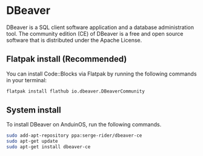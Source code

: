 # DBeaver

DBeaver is a SQL client software application and a database administration tool. The community edition (CE) of DBeaver is a free and open source software that is distributed under the Apache License.

## Flatpak install (Recommended)

You can install Code::Blocks via Flatpak by running the following commands in your terminal:

```bash
flatpak install flathub io.dbeaver.DBeaverCommunity
```

## System install

To install DBeaver on AnduinOS, run the following commands.

```bash
sudo add-apt-repository ppa:serge-rider/dbeaver-ce
sudo apt-get update
sudo apt-get install dbeaver-ce
```
